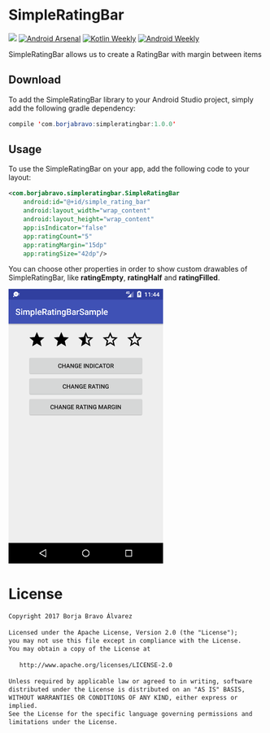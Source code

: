 # SimpleRatingBar

[![](https://jitpack.io/v/borjabravo10/SimpleRatingBar.svg)](https://jitpack.io/#borjabravo10/SimpleRatingBar)
[![Android Arsenal](https://img.shields.io/badge/Android%20Arsenal-SimpleRatingBar-green.svg?style=true)](https://android-arsenal.com/details/1/5399)
[![Kotlin Weekly](http://img.shields.io/badge/Kotlin%20Weekly-%2332-2CB3E5.svg?style=flat)](http://us12.campaign-archive1.com/?u=f39692e245b94f7fb693b6d82&id=3429f629eb&e=[UNIQID])
[![Android Weekly](http://img.shields.io/badge/Android%20Weekly-%23248-2CB3E5.svg?style=flat)](http://androidweekly.net/issues/issue-248)

SimpleRatingBar allows us to create a RatingBar with margin between items

## Download
To add the SimpleRatingBar library to your Android Studio project, simply add the following gradle dependency:
```java
compile 'com.borjabravo:simpleratingbar:1.0.0'
```

## Usage

To use the SimpleRatingBar on your app, add the following code to your layout:

```xml
<com.borjabravo.simpleratingbar.SimpleRatingBar
    android:id="@+id/simple_rating_bar"
    android:layout_width="wrap_content"
    android:layout_height="wrap_content"
    app:isIndicator="false"
    app:ratingCount="5"
    app:ratingMargin="15dp"
    app:ratingSize="42dp"/>
```    

You can choose other properties in order to show custom drawables of SimpleRatingBar, like **ratingEmpty**, **ratingHalf** and **ratingFilled**.


![SimpleRatingBar](SimpleRatingBar.png)

License
=======

    Copyright 2017 Borja Bravo Álvarez

    Licensed under the Apache License, Version 2.0 (the "License");
    you may not use this file except in compliance with the License.
    You may obtain a copy of the License at

       http://www.apache.org/licenses/LICENSE-2.0

    Unless required by applicable law or agreed to in writing, software
    distributed under the License is distributed on an "AS IS" BASIS,
    WITHOUT WARRANTIES OR CONDITIONS OF ANY KIND, either express or implied.
    See the License for the specific language governing permissions and
    limitations under the License.
